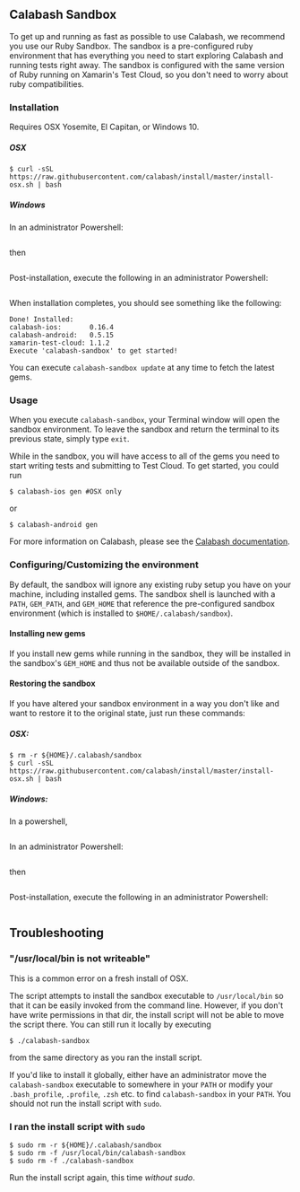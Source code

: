 ## Calabash Sandbox

To get up and running as fast as possible to use Calabash, we recommend you
use our Ruby Sandbox. The sandbox is a pre-configured ruby environment that
has everything you need to start exploring Calabash and running tests right away.
The sandbox is configured with the same version of Ruby running on Xamarin's
Test Cloud, so you don't need to worry about ruby compatibilities.

### Installation

Requires OSX Yosemite, El Capitan, or Windows 10.

##### OSX
```shell
$ curl -sSL https://raw.githubusercontent.com/calabash/install/master/install-osx.sh | bash
```

##### Windows

In an administrator Powershell:

```set-executionpolicy unrestricted
```

then
```(New-Object System.Net.WebClient).DownloadString("https://raw.githubusercontent.com/calabash/install/master/install-windows.ps1") | iex
```

Post-installation, execute the following in an administrator Powershell:
```set-executionpolicy restricted
```

When installation completes, you should see something like the following:

```shell
Done! Installed:
calabash-ios:       0.16.4
calabash-android:   0.5.15
xamarin-test-cloud: 1.1.2
Execute 'calabash-sandbox' to get started!
```

You can execute `calabash-sandbox update` at any time to fetch the latest gems.

### Usage

When you execute `calabash-sandbox`, your Terminal window will open the
sandbox environment. To leave the sandbox and return the terminal to its
previous state, simply type `exit`.

While in the sandbox, you will have access to all of the gems you need to
start writing tests and submitting to Test Cloud. To get started, you could
run

```shell
$ calabash-ios gen #OSX only
```

or

```shell
$ calabash-android gen
```

For more information on Calabash, please see the [Calabash documentation](http://developer.xamarin.com/guides/testcloud/calabash/).

### Configuring/Customizing the environment

By default, the sandbox will ignore any existing ruby setup you have on your
machine, including installed gems. The sandbox shell is launched with a `PATH`,
`GEM_PATH`, and `GEM_HOME` that reference the pre-configured sandbox environment
(which is installed to `$HOME/.calabash/sandbox`).

#### Installing new gems

If you install new gems while running in the sandbox, they will be installed
in the sandbox's `GEM_HOME` and thus not be available outside of the sandbox.

#### Restoring the sandbox

If you have altered your sandbox environment in a way you don't like and want
to restore it to the original state, just run these commands:

##### OSX:
```shell
$ rm -r ${HOME}/.calabash/sandbox
$ curl -sSL https://raw.githubusercontent.com/calabash/install/master/install-osx.sh | bash
```

##### Windows:
In a powershell,
```rm -r -fo "${env:USERPROFILE}\.calabash\sandbox"
```

In an administrator Powershell:

```set-executionpolicy unrestricted
```

then
```(New-Object System.Net.WebClient).DownloadString("https://raw.githubusercontent.com/calabash/install/master/install-windows.ps1") | iex
```

Post-installation, execute the following in an administrator Powershell:
```set-executionpolicy restricted
```


## Troubleshooting

### "/usr/local/bin is not writeable"

This is a common error on a fresh install of OSX.

The script attempts to install the sandbox executable to `/usr/local/bin` so that
it can be easily invoked from the command line. However, if you don't have
write permissions in that dir, the install script will not be able to move
the script there. You can still run it locally by executing

```shell
$ ./calabash-sandbox
```

from the same directory as you ran the install script.

If you'd like to install it globally, either have an administrator move the
`calabash-sandbox` executable to somewhere in your `PATH` or modify your
`.bash_profile`, `.profile`, `.zsh` etc. to find `calabash-sandbox` in your
`PATH`.  You should not run the install script with `sudo`.

### I ran the install script with `sudo`


```shell
$ sudo rm -r ${HOME}/.calabash/sandbox
$ sudo rm -f /usr/local/bin/calabash-sandbox
$ sudo rm -f ./calabash-sandbox
```

Run the install script again, this time _without sudo_.
